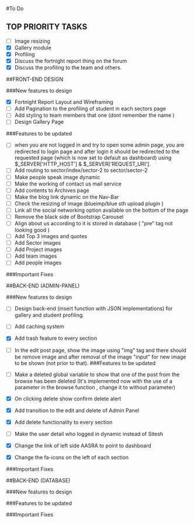 #To Do 

## TOP PRIORITY TASKS
 - [ ] Image resizing
 - [x] Gallery module
 - [x] Profiling
 - [x] Discuss the fortnight report thing on the forum
 - [x] Discuss the profiling to the team and others.

##FRONT-END DESIGN

###New features to design

- [x] Fortnight Report Layout and Wireframing
- [ ] Add Pagination to the profiling of student in each sectors page
- [ ] Add styling to team members that one (dont remember the name )
- [ ] Design Gallery Page

###Features to be updated

- [ ] when you are not logged in and try to open some admin page, you are redirected to login page and after login it should be redirected to the requested page (which is now set to default as dashboard) using $_SERVER['HTTP_HOST'] & $_SERVER['REQUEST_URI'].
- [ ] Add routing to sector/index/sector-2 to sector/sector-2
- [ ] Make people speak image dynamic
- [ ] Make the working of contact us mail service
- [ ] Add contents to Archives page
- [ ] Make the blog link dynamic on the Nav-Bar
- [ ] Check the resizing of image (blueimp/blue sth upload plugin )
- [ ] Link all the social networking option available on the bottom of the page
- [ ] Remove the black side of Bootstrap Carousel
- [ ] Align about us according to it is stored in database ( "pre" tag not looking good )
- [ ] Add Top 3 images and quotes
- [ ] Add Sector images
- [ ] Add Project images
- [ ] Add team images
- [ ] Add people images

###Important Fixes

##BACK-END (ADMIN-PANEL)

###New features to design

- [ ] Design back-end (insert function with JSON implementations) for gallery and student profiling. 
- [ ] Add caching system
- [x] Add trash feature to every section
- [ ] In the edit post page, show the image using "img" tag and there should be remove image and after removal of the image "input" for new image to be shown (not prior to that). 
###Features to be updated

- [ ] Make a deleted global variable to show that one of the post from the browse has been deleted (It's implemented now with the use of a parameter in the browse function , change it to without parameter)
- [x] On clicking delete show confirm delete alert
- [x] Add transition to the edit and delete of Admin Panel
- [x] Add delete functionality to every section
- [ ] Make the user detail who logged in dynamic instead of Sitesh
- [x] Change the link of left side AASRA to point to dashboard
- [x] Change the fa-icons on the left of each section

###Important Fixes

##BACK-END (DATABASE)

###New features to design

###Features to be updated

###Important Fixes
